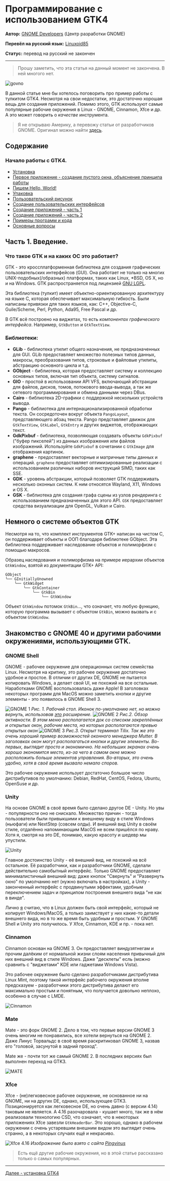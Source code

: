 # Программирование с использованием GTK4

**Автор:** [GNOME Developers](https://developer.gnome.org/) (Центр разработки GNOME)

**Перевёл на русский язык:** [Linuxoid85](https://www.vk.com/linuxoid85)

**Статус:** перевод на русский не закончен

***

> Прошу заметить, что эта статья на данный момент не закончена. В ней многого нет.

![govno](docs1.png)

В данной статье мне бы хотелось поговорить про пример работы с тулкитом GTK4. Несмотря на свои недостатки, это достаточно хорошая вещь для создания приложений. Помимо этого, GTK используют самые популярные рабочие окружения в Linux - GNOME, Cinnamon, Xfce и др. А это может говорить о *качестве* инструмента.

> Я не открываю Америку, а перевожу статьи от разработчиков GNOME. Оригинал можно найти [здесь](https://developer.gnome.org/gtk4/stable).


## Содержание
### Начало работы с GTK4.
* [Установка](prepare/install.md)
* [Первое приложение - создание пустого окна, объяснение принципа работы](prog/gtk1.md)
* [Пишем Hello, World!](prog/gtk2.md)
* [Упаковка](prog/gtk3.md)
* [Пользовательский рисунок](prog/gtk4.md)
* [Создание пользовательских интерфейсов](prog/gtk5.md)
* [Создание приложений - часть 1](prog/gtk6.md)
* [Создание приложений - часть 2](prog/gtk7.md)
* [Примеры программ и кода](prog/programs.md)
* [Основные вопросы](prog/faq.md)

## Часть 1. Введение.
### Что такое GTK и на каких ОС это работает?
GTK - это кроссплатформенная библиотека для создания графических пользовательских интерфейсов (GUI). Она работает не только на многих UNIX-подобных(/образных) платформах, таких как Linux, *BSD, OS X, но и на Windows. GTK распространяется под лицензией [GNU LGPL](https://ru.wikipedia.org/wiki/GNU_Lesser_General_Public_License).

Эта библиотека (тулкит) имеет объектно-ориентированную архитектуру на языке С, которая обеспечивает максимальную гибкость. Были написаны привязки для таких языков, как: C++, Objective-C, Guile/Scheme, Perl, Python, Ada95, Free Pascal и др.

В GTK всё построено на виджетах, то есть *компонентах графического интерфейса*. Например, `GtkButton` и `GtkTextView`.

### Библиотеки:
* **GLib** - библиотека утилит общего назначения, не предназначенных для GUI. GLib предоставляет множество полезных типов данных, макросы, преобразования типов, строковые и файловые утилиты, абстракцию основного цикла и т.д.
* **GObject** - библиотека, которая предоставляет систему и коллекцию основных типов, включая тип объекта, систему сигналов.
* **GIO** - простой в использовании API VFS, включающий абстракции для файлов, дисков, томов, потокового ввода-вывода, а так же сетевого программирования и обмена данными через DBus.
* **Cairo** - библиотека 2D-графики с поддержкой нескольких устройств вывода.
* **Pango** - библиотека для интернационализированной обработки текста. Он сосредоточен вокруг объекта `PangoLayout`, представляющего абзац текста. Pango представляет движок для `GtkTextView`, `GtkLabel`, `GtkEntry` и других виджетов, отображающих текст.
* **GdkPixbuf** - библиотека, позволяющая создавать объекты `GdkPixbuf` ("буфер пикселей") из данных изображения или файлов изображений. Используйте `GdkPixbuf` в сочетании с `GtkImage` для отображения картинок.
* **graphene** - предоставляет векторные и матричные типы данных и операций. `graphene` предоставляет оптимизированные реализации с использованием различных наборов инструкций SIMD, таких как SSE.
* **GDK** - уровень абстракции, который позволяет GTK поддерживать несколько оконных систем. К ним относятся Wayland, X11, Windows и OS X.
* **GSK** - библиотека для создания графа сцены из узлов рендеринга с использованием предназначенных для этого API. `GSK` предоставляет средства визуализации для OpenGL, Vulkan и Cairo.

## Немного о системе объектов GTK
Несмотря на то, что комплект инструментов GTK+ написан на чистом C, он поддерживает объекты и ООП благодаря библиотеке GObject. Эта библиотека поддерживает наследование объектов и полиморфизм с помощью макросов.

Образец наследования и полиморфизма на примере иерархии объектов `GtkWindow`, взятой из документации GTK+ API:
```
GObject
╰── GInitiallyUnowned
    ╰── GtkWidget
        ╰── GtkContainer
            ╰── GtkBin
                ╰── GtkWindow
```

Объект `GtkWindow` потомок `GtkBin`..., что означает, что любую функцию, которую программа вызывает с объектом `GtkBin`, можно вызвать и с объектом `GtkWindow`.

## Знакомство с GNOME 40 и другими рабочими окружениями, использующими GTK.

### GNOME Shell
GNOME - рабочее окружение для операционных систем семейства Linux. Несмотря на критику, это рабочее окружение достаточно удобное и простое. В отличии от других DE, GNOME не пытается копировать Windows, а делает свой UI, не похожий на все остальные. Наработками GNOME воспользовалась даже Apple! В заголовках некоторых программ для MacOS можно заметить кнопки и другие элементы - это появилось в GNOME Shell 3.

![GNOME 1](pic/gnome1.png)
*Рис. 1. Рабочий стол. Иконок по-умолчанию нет, но можно вернуть, использовав [это](https://extensions.gnome.org/extension/2087/desktop-icons-ng-ding/) расширение.*
![GNOME 2](pic/gnome2.png)
*Рис.2. Обзор активности. В этом меню располагается док со списокм закреплённых и открытых окон, рабочие места, на которых располагаются превью открытых окон*
![GNOME 3](pic/gnome3.png)
*Рис.3. Открыт терминал Tilix. Так же это очень хороший пример возможностей оконного менеджера Mutter. В заголовках окон могут располагаться кнопки и другие элементы. Во-первых, выглядит просто и экономично. На небольших экранах очень хорошо экономится место, из-за чего в самом окне можно расположить больше элементов управления. Во-вторых, это очень удобно, хотя в своё время вызвало немало споров.*

Это рабочее окружение использует достаточно большое число дистрибутивов по умолчанию: Debian, RedHat, CentOS, Fedora, Ubuntu, OpenSuse и др.

### Unity

На основе GNOME в своё время было сделано другое DE - Unity. Но увы - популярности оно не снискало. Множество причин - тогда пользователи были привыкшими к внешнему виду в стиле Windows (ньюфаги) или NextStep (совсем олды). И внешний вид Unity в своём стиле, отдалённо напоминающим MacOS не всем пришёлся по нраву. Хотя я, смотря на это DE, понимаю, какую красоту и шедевр мы упустили.

![Unity](pic/unity.png)

Главное достоинство Unity - её внешний вид, не похожий на всё остальное. Её разработчики, как и разработчики GNOME, сделали действительно самобытный интерфейс. Только GNOME предоставляет минималистичный внешний вид: даже кнопок "Свернуть" и "Развернуть окно" по умолчанию нет (нужно включать в настройках), а Unity - законченный интерфейс с продвинутыми эффектами, удобным переключением задач и принципом построения внешнего вида "не как в винде".

Лично [я](https://www.vk.com/linuxoid85) считаю, что в Linux должен быть свой интерфейс, который не копирует Windows/MacOS, а только заимствует у них какие-то детали внешнего вида, но в то же время быть удобным и простым. У GNOME Shell и Unity это получилось. У Xfce, Cinnamon, KDE и пр. - пока нет.

### Cinnamon

Cinnamon основан на GNOME 3. Он предоставляет виндузятнегам и прочим далёким от нормальной жизни слоям населения привычный для них внешний вид в стиле Windows. Даже "десклеты" есль (можно сравнить с "виджетами" KDE или гаджетами Windows Vista).

Это рабочее окружение было сделано разработчиками дистрибутива Linux Mint, поэтому такой интерфейс рабочего окружения вполне предсказуем - разработчики этого дистрибутива делают его максимально простым и понятным, что получается довольно неплохо, особенно в случае с LMDE.

![Cinnamon](pic/cinnamon.png)

### Mate

Mate - это форк GNOME 2. Дело в том, что первые версии GNOME 3 очень многим не понравились, все хотели вернуться на GNOME 2. Даже Линус Торвальдс в своё время раскритиковал GNOME 3, назвав его "головой, засунутой в задний проход".

Mate же - почти тот же самый GNOME 2. В последних версиях был выполнен переход на GTK3.

![MATE](pic/mate.png)

### Xfce

Xfce - (не)легковесное рабочее окружение, не основанное ни на GNOME, ни на других DE, однако, использующее GTK3. Позиционируется как легковесное DE, но очень давно (с версии 4.14) таковым не является. А 4.16 разочаровала - кушает много, так же в нём реализовали технологию CSD, что означает, что в некоторых приложениях Xfce завезли `GtkHeaderBar`. Это хорошо, однако в рабочем окружении с очень устаревшим внешним видом это выглядит очень странно, а в некоторых случаях ещё и некрасиво.

![Xfce 4.16](pic/xfce.png)
*Изображение было взято с сайта [Pingvinus](https://pingvinus.ru/news/3315)*

> Есть ещё другие рабочие окружения, но в этой статье рассказано только о самых популярных.

***

[Далее - установка GTK4](prepare/install.md)
